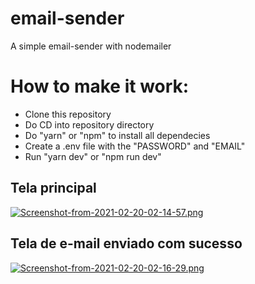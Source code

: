 # email-sender
A simple email-sender with nodemailer

<h1>How to make it work: </h1>
<ul>
  <li>Clone this repository</li>
  <li>Do CD into repository directory</li>
  <li>Do "yarn" or "npm" to install all dependecies</li>
  <li>Create a .env file with the "PASSWORD" and "EMAIL"</li>
  <li>Run "yarn dev" or "npm run dev" </li>
</ul>

<h2>Tela principal</h2>

[![Screenshot-from-2021-02-20-02-14-57.png](https://i.postimg.cc/wTC8Kj23/Screenshot-from-2021-02-20-02-14-57.png)](https://postimg.cc/0b0HDxLq)


<h2>Tela de e-mail enviado com sucesso</h2>

[![Screenshot-from-2021-02-20-02-16-29.png](https://i.postimg.cc/Y9sD1dyj/Screenshot-from-2021-02-20-02-16-29.png)](https://postimg.cc/62ChKfKN)
